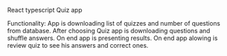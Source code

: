 React typescript Quiz app

Functionality:
App is downloading list of quizzes and number of questions from database.
After choosing Quiz app is downloading questions and shuffle answers.
On end app is presenting results.
On end app alowing is review quiz to see his answers and correct ones. 